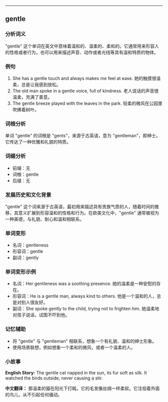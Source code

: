 
---------------
## gentle
### 分析词义
"gentle" 这个单词在英文中意味着温和的、温柔的、柔和的。它通常用来形容人的性格或者行为，也可以用来描述声音、动作或者光线等具有温和特质的物体。

### 例句
1. She has a gentle touch and always makes me feel at ease.
   她的触摸很温柔，总是让我感到放松。
2. The old man spoke in a gentle voice, full of kindness.
   老人说话的声音很温柔，充满了善意。
3. The gentle breeze played with the leaves in the park.
   轻柔的微风在公园里吹拂着树叶。

### 词根分析
单词 "gentle" 的词根是 "gents"，来源于古英语，意为 "gentleman"，即绅士。它传达了一种优雅和礼貌的特质。

### 词缀分析
- 前缀：无
- 词根：gentle
- 后缀：无

### 发展历史和文化背景
"gentle" 这个词来源于古英语，最初用来描述具有贵族气质的人，随着时间的推移，其意义扩展到形容温和的性格和行为。在欧美文化中，"gentle" 通常被视为一种美德，与礼貌、耐心和温和相联系。

### 单词变形
- 名词：gentleness
- 形容词：gentle
- 副词：gently

### 单词变形示例
- 名词：Her gentleness was a soothing presence.
  她的温柔是一种安慰的存在。
- 形容词：He is a gentle man, always kind to others.
  他是一个温和的人，总是对别人很友好。
- 副词：She spoke gently to the child, trying not to frighten him.
  她温柔地对孩子说话，试图不吓到他。

### 记忆辅助
- 将 "gentle" 与 "gentleman" 相联系，想象一个有礼貌、温和的绅士形象。
- 使用场景联想，例如想象一个柔和的微风，或者一个温柔的人。

### 小故事
**English Story:**
The gentle cat napped in the sun, its fur soft as silk. It watched the birds outside, never causing a stir.

**中文翻译：**
那温柔的猫在阳光下打盹，它的毛发像丝绸一样柔软。它注视着外面的鸟儿，从不引起任何骚动。

